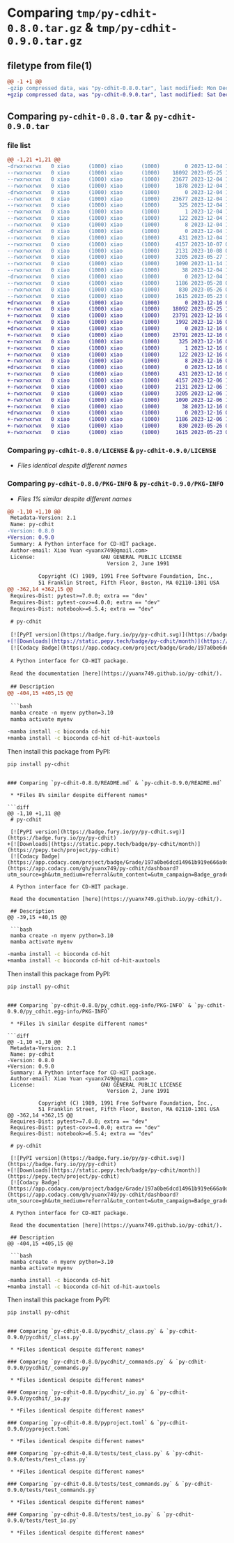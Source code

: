 # Comparing `tmp/py-cdhit-0.8.0.tar.gz` & `tmp/py-cdhit-0.9.0.tar.gz`

## filetype from file(1)

```diff
@@ -1 +1 @@
-gzip compressed data, was "py-cdhit-0.8.0.tar", last modified: Mon Dec  4 14:04:59 2023, max compression
+gzip compressed data, was "py-cdhit-0.9.0.tar", last modified: Sat Dec 16 09:51:08 2023, max compression
```

## Comparing `py-cdhit-0.8.0.tar` & `py-cdhit-0.9.0.tar`

### file list

```diff
@@ -1,21 +1,21 @@
-drwxrwxrwx   0 xiao      (1000) xiao      (1000)        0 2023-12-04 14:04:59.602944 py-cdhit-0.8.0/
--rwxrwxrwx   0 xiao      (1000) xiao      (1000)    18092 2023-05-25 10:50:44.000000 py-cdhit-0.8.0/LICENSE
--rwxrwxrwx   0 xiao      (1000) xiao      (1000)    23677 2023-12-04 14:04:59.582168 py-cdhit-0.8.0/PKG-INFO
--rwxrwxrwx   0 xiao      (1000) xiao      (1000)     1878 2023-12-04 14:02:44.000000 py-cdhit-0.8.0/README.md
-drwxrwxrwx   0 xiao      (1000) xiao      (1000)        0 2023-12-04 14:04:59.550923 py-cdhit-0.8.0/py_cdhit.egg-info/
--rwxrwxrwx   0 xiao      (1000) xiao      (1000)    23677 2023-12-04 14:04:59.000000 py-cdhit-0.8.0/py_cdhit.egg-info/PKG-INFO
--rwxrwxrwx   0 xiao      (1000) xiao      (1000)      325 2023-12-04 14:04:59.000000 py-cdhit-0.8.0/py_cdhit.egg-info/SOURCES.txt
--rwxrwxrwx   0 xiao      (1000) xiao      (1000)        1 2023-12-04 14:04:59.000000 py-cdhit-0.8.0/py_cdhit.egg-info/dependency_links.txt
--rwxrwxrwx   0 xiao      (1000) xiao      (1000)      122 2023-12-04 14:04:59.000000 py-cdhit-0.8.0/py_cdhit.egg-info/requires.txt
--rwxrwxrwx   0 xiao      (1000) xiao      (1000)        8 2023-12-04 14:04:59.000000 py-cdhit-0.8.0/py_cdhit.egg-info/top_level.txt
-drwxrwxrwx   0 xiao      (1000) xiao      (1000)        0 2023-12-04 14:04:59.439878 py-cdhit-0.8.0/pycdhit/
--rwxrwxrwx   0 xiao      (1000) xiao      (1000)      431 2023-12-04 13:34:42.000000 py-cdhit-0.8.0/pycdhit/__init__.py
--rwxrwxrwx   0 xiao      (1000) xiao      (1000)     4157 2023-10-07 05:44:09.000000 py-cdhit-0.8.0/pycdhit/_class.py
--rwxrwxrwx   0 xiao      (1000) xiao      (1000)     2131 2023-10-08 06:44:01.000000 py-cdhit-0.8.0/pycdhit/_commands.py
--rwxrwxrwx   0 xiao      (1000) xiao      (1000)     3205 2023-05-27 14:26:21.000000 py-cdhit-0.8.0/pycdhit/_io.py
--rwxrwxrwx   0 xiao      (1000) xiao      (1000)     1090 2023-11-14 14:46:09.000000 py-cdhit-0.8.0/pyproject.toml
--rwxrwxrwx   0 xiao      (1000) xiao      (1000)       38 2023-12-04 14:04:59.603623 py-cdhit-0.8.0/setup.cfg
-drwxrwxrwx   0 xiao      (1000) xiao      (1000)        0 2023-12-04 14:04:59.518539 py-cdhit-0.8.0/tests/
--rwxrwxrwx   0 xiao      (1000) xiao      (1000)     1186 2023-05-28 07:59:04.000000 py-cdhit-0.8.0/tests/test_class.py
--rwxrwxrwx   0 xiao      (1000) xiao      (1000)      830 2023-05-26 06:48:11.000000 py-cdhit-0.8.0/tests/test_commands.py
--rwxrwxrwx   0 xiao      (1000) xiao      (1000)     1615 2023-05-23 09:39:16.000000 py-cdhit-0.8.0/tests/test_io.py
+drwxrwxrwx   0 xiao      (1000) xiao      (1000)        0 2023-12-16 09:51:08.853747 py-cdhit-0.9.0/
+-rwxrwxrwx   0 xiao      (1000) xiao      (1000)    18092 2023-05-25 10:50:44.000000 py-cdhit-0.9.0/LICENSE
+-rwxrwxrwx   0 xiao      (1000) xiao      (1000)    23791 2023-12-16 09:51:08.850445 py-cdhit-0.9.0/PKG-INFO
+-rwxrwxrwx   0 xiao      (1000) xiao      (1000)     1992 2023-12-16 09:47:01.000000 py-cdhit-0.9.0/README.md
+drwxrwxrwx   0 xiao      (1000) xiao      (1000)        0 2023-12-16 09:51:08.822802 py-cdhit-0.9.0/py_cdhit.egg-info/
+-rwxrwxrwx   0 xiao      (1000) xiao      (1000)    23791 2023-12-16 09:51:08.000000 py-cdhit-0.9.0/py_cdhit.egg-info/PKG-INFO
+-rwxrwxrwx   0 xiao      (1000) xiao      (1000)      325 2023-12-16 09:51:08.000000 py-cdhit-0.9.0/py_cdhit.egg-info/SOURCES.txt
+-rwxrwxrwx   0 xiao      (1000) xiao      (1000)        1 2023-12-16 09:51:08.000000 py-cdhit-0.9.0/py_cdhit.egg-info/dependency_links.txt
+-rwxrwxrwx   0 xiao      (1000) xiao      (1000)      122 2023-12-16 09:51:08.000000 py-cdhit-0.9.0/py_cdhit.egg-info/requires.txt
+-rwxrwxrwx   0 xiao      (1000) xiao      (1000)        8 2023-12-16 09:51:08.000000 py-cdhit-0.9.0/py_cdhit.egg-info/top_level.txt
+drwxrwxrwx   0 xiao      (1000) xiao      (1000)        0 2023-12-16 09:51:08.733725 py-cdhit-0.9.0/pycdhit/
+-rwxrwxrwx   0 xiao      (1000) xiao      (1000)      431 2023-12-16 09:47:24.000000 py-cdhit-0.9.0/pycdhit/__init__.py
+-rwxrwxrwx   0 xiao      (1000) xiao      (1000)     4157 2023-12-06 15:57:33.000000 py-cdhit-0.9.0/pycdhit/_class.py
+-rwxrwxrwx   0 xiao      (1000) xiao      (1000)     2131 2023-12-06 15:57:33.000000 py-cdhit-0.9.0/pycdhit/_commands.py
+-rwxrwxrwx   0 xiao      (1000) xiao      (1000)     3205 2023-12-06 15:57:33.000000 py-cdhit-0.9.0/pycdhit/_io.py
+-rwxrwxrwx   0 xiao      (1000) xiao      (1000)     1090 2023-12-06 15:57:33.000000 py-cdhit-0.9.0/pyproject.toml
+-rwxrwxrwx   0 xiao      (1000) xiao      (1000)       38 2023-12-16 09:51:08.853747 py-cdhit-0.9.0/setup.cfg
+drwxrwxrwx   0 xiao      (1000) xiao      (1000)        0 2023-12-16 09:51:08.795361 py-cdhit-0.9.0/tests/
+-rwxrwxrwx   0 xiao      (1000) xiao      (1000)     1186 2023-12-06 15:57:33.000000 py-cdhit-0.9.0/tests/test_class.py
+-rwxrwxrwx   0 xiao      (1000) xiao      (1000)      830 2023-05-26 06:48:11.000000 py-cdhit-0.9.0/tests/test_commands.py
+-rwxrwxrwx   0 xiao      (1000) xiao      (1000)     1615 2023-05-23 09:39:16.000000 py-cdhit-0.9.0/tests/test_io.py
```

### Comparing `py-cdhit-0.8.0/LICENSE` & `py-cdhit-0.9.0/LICENSE`

 * *Files identical despite different names*

### Comparing `py-cdhit-0.8.0/PKG-INFO` & `py-cdhit-0.9.0/PKG-INFO`

 * *Files 1% similar despite different names*

```diff
@@ -1,10 +1,10 @@
 Metadata-Version: 2.1
 Name: py-cdhit
-Version: 0.8.0
+Version: 0.9.0
 Summary: A Python interface for CD-HIT package.
 Author-email: Xiao Yuan <yuanx749@gmail.com>
 License:                     GNU GENERAL PUBLIC LICENSE
                                Version 2, June 1991
         
          Copyright (C) 1989, 1991 Free Software Foundation, Inc.,
          51 Franklin Street, Fifth Floor, Boston, MA 02110-1301 USA
@@ -362,14 +362,15 @@
 Requires-Dist: pytest>=7.0.0; extra == "dev"
 Requires-Dist: pytest-cov>=4.0.0; extra == "dev"
 Requires-Dist: notebook>=6.5.4; extra == "dev"
 
 # py-cdhit
 
 [![PyPI version](https://badge.fury.io/py/py-cdhit.svg)](https://badge.fury.io/py/py-cdhit)
+[![Downloads](https://static.pepy.tech/badge/py-cdhit/month)](https://pepy.tech/project/py-cdhit)
 [![Codacy Badge](https://app.codacy.com/project/badge/Grade/197a0be6dcd14961b919e666a0de39eb)](https://app.codacy.com/gh/yuanx749/py-cdhit/dashboard?utm_source=gh&utm_medium=referral&utm_content=&utm_campaign=Badge_grade)
 
 A Python interface for CD-HIT package.
 
 Read the documentation [here](https://yuanx749.github.io/py-cdhit/).
 
 ## Description
@@ -404,15 +405,15 @@
 
 ```bash
 mamba create -n myenv python=3.10
 mamba activate myenv
 ```
 
 ```bash
-mamba install -c bioconda cd-hit
+mamba install -c bioconda cd-hit cd-hit-auxtools
 ```
 
 Then install this package from PyPI:
 
 ```bash
 pip install py-cdhit
 ```
```

### Comparing `py-cdhit-0.8.0/README.md` & `py-cdhit-0.9.0/README.md`

 * *Files 8% similar despite different names*

```diff
@@ -1,10 +1,11 @@
 # py-cdhit
 
 [![PyPI version](https://badge.fury.io/py/py-cdhit.svg)](https://badge.fury.io/py/py-cdhit)
+[![Downloads](https://static.pepy.tech/badge/py-cdhit/month)](https://pepy.tech/project/py-cdhit)
 [![Codacy Badge](https://app.codacy.com/project/badge/Grade/197a0be6dcd14961b919e666a0de39eb)](https://app.codacy.com/gh/yuanx749/py-cdhit/dashboard?utm_source=gh&utm_medium=referral&utm_content=&utm_campaign=Badge_grade)
 
 A Python interface for CD-HIT package.
 
 Read the documentation [here](https://yuanx749.github.io/py-cdhit/).
 
 ## Description
@@ -39,15 +40,15 @@
 
 ```bash
 mamba create -n myenv python=3.10
 mamba activate myenv
 ```
 
 ```bash
-mamba install -c bioconda cd-hit
+mamba install -c bioconda cd-hit cd-hit-auxtools
 ```
 
 Then install this package from PyPI:
 
 ```bash
 pip install py-cdhit
 ```
```

### Comparing `py-cdhit-0.8.0/py_cdhit.egg-info/PKG-INFO` & `py-cdhit-0.9.0/py_cdhit.egg-info/PKG-INFO`

 * *Files 1% similar despite different names*

```diff
@@ -1,10 +1,10 @@
 Metadata-Version: 2.1
 Name: py-cdhit
-Version: 0.8.0
+Version: 0.9.0
 Summary: A Python interface for CD-HIT package.
 Author-email: Xiao Yuan <yuanx749@gmail.com>
 License:                     GNU GENERAL PUBLIC LICENSE
                                Version 2, June 1991
         
          Copyright (C) 1989, 1991 Free Software Foundation, Inc.,
          51 Franklin Street, Fifth Floor, Boston, MA 02110-1301 USA
@@ -362,14 +362,15 @@
 Requires-Dist: pytest>=7.0.0; extra == "dev"
 Requires-Dist: pytest-cov>=4.0.0; extra == "dev"
 Requires-Dist: notebook>=6.5.4; extra == "dev"
 
 # py-cdhit
 
 [![PyPI version](https://badge.fury.io/py/py-cdhit.svg)](https://badge.fury.io/py/py-cdhit)
+[![Downloads](https://static.pepy.tech/badge/py-cdhit/month)](https://pepy.tech/project/py-cdhit)
 [![Codacy Badge](https://app.codacy.com/project/badge/Grade/197a0be6dcd14961b919e666a0de39eb)](https://app.codacy.com/gh/yuanx749/py-cdhit/dashboard?utm_source=gh&utm_medium=referral&utm_content=&utm_campaign=Badge_grade)
 
 A Python interface for CD-HIT package.
 
 Read the documentation [here](https://yuanx749.github.io/py-cdhit/).
 
 ## Description
@@ -404,15 +405,15 @@
 
 ```bash
 mamba create -n myenv python=3.10
 mamba activate myenv
 ```
 
 ```bash
-mamba install -c bioconda cd-hit
+mamba install -c bioconda cd-hit cd-hit-auxtools
 ```
 
 Then install this package from PyPI:
 
 ```bash
 pip install py-cdhit
 ```
```

### Comparing `py-cdhit-0.8.0/pycdhit/_class.py` & `py-cdhit-0.9.0/pycdhit/_class.py`

 * *Files identical despite different names*

### Comparing `py-cdhit-0.8.0/pycdhit/_commands.py` & `py-cdhit-0.9.0/pycdhit/_commands.py`

 * *Files identical despite different names*

### Comparing `py-cdhit-0.8.0/pycdhit/_io.py` & `py-cdhit-0.9.0/pycdhit/_io.py`

 * *Files identical despite different names*

### Comparing `py-cdhit-0.8.0/pyproject.toml` & `py-cdhit-0.9.0/pyproject.toml`

 * *Files identical despite different names*

### Comparing `py-cdhit-0.8.0/tests/test_class.py` & `py-cdhit-0.9.0/tests/test_class.py`

 * *Files identical despite different names*

### Comparing `py-cdhit-0.8.0/tests/test_commands.py` & `py-cdhit-0.9.0/tests/test_commands.py`

 * *Files identical despite different names*

### Comparing `py-cdhit-0.8.0/tests/test_io.py` & `py-cdhit-0.9.0/tests/test_io.py`

 * *Files identical despite different names*

